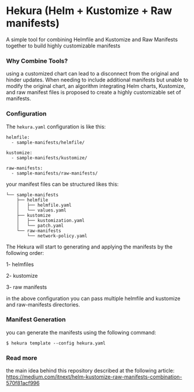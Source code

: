 # Hekura (Helm + Kustomize + Raw manifests)
A simple tool for combining Helmfile and Kustomize and Raw Manifests together to build highly customizable manifests

### Why Combine Tools?
using a customized chart can lead to a disconnect from the original and hinder updates. When needing to include additional manifests but unable to modify the original chart, an algorithm integrating Helm charts, Kustomize, and raw manifest files is proposed to create a highly customizable set of manifests.

### Configuration
The `hekura.yaml` configuration is like this:
```commandline
helmfile: 
  - sample-manifests/helmfile/

kustomize:
  - sample-manifests/kustomize/

raw-manifests:
  - sample-manifests/raw-manifests/
```
your manifest files can be structured likes this:
```commandline
└── sample-manifests
    ├── helmfile
    │   ├── helmfile.yaml
    │   └── values.yaml
    ├── kustomize
    │   ├── kustomization.yaml
    │   └── patch.yaml
    └── raw-manifests
        └── network-policy.yaml
```

The Hekura will start to generating and applying the manifests by the following order:

1- helmfiles

2- kustomize

3- raw manifests

in the above configuration you can pass multiple helmfile and kustomize and raw-manifests directories.

### Manifest Generation
you can generate the manifests using the following command:
```commandline
$ hekura template --config hekura.yaml
```

### Read more
the main idea behind this repository described at the following article: https://medium.com/itnext/helm-kustomize-raw-manifests-combination-570f81acf996
